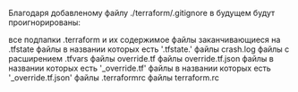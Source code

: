 Благодаря добавленому файлу ./terraform/.gitignore в будущем будут проигнорированы:

все подпапки .terraform и их содержимое
файлы заканчивающиеся на .tfstate
файлы в названии которых есть '.tfstate.'
файлы crash.log
файлы с расширением .tfvars
файлы override.tf
файлы override.tf.json
файлы в названии которых есть '_override.tf'
файлы в названии которых есть '_override.tf.json'
файлы .terraformrc
файлы terraform.rc